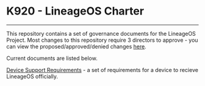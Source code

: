 # K920 - LineageOS Charter
---

This repository contains a set of governance documents for the LineageOS Project. Most changes to this repository require 3 directors to approve - you can view the proposed/approved/denied changes [here](https://review.lineageos.org/#/q/project:LineageOS/charter).

Current documents are listed below.

[Device Support Requirements](device-support-requirements.md) - a set of requirements for a device to recieve LineageOS officially.

